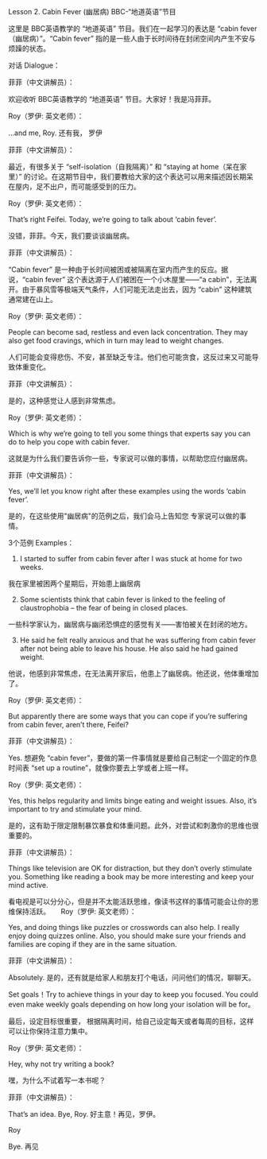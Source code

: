 Lesson 2. Cabin Fever  (幽居病)  BBC-“地道英语”节目

这里是 BBC英语教学的 “地道英语” 节目。我们在一起学习的表达是 “cabin fever（幽居病）”。“Cabin fever” 指的是一些人由于长时间待在封闭空间内产生不安与烦躁的状态。
 
对话 Dialogue：

菲菲（中文讲解员）：

欢迎收听 BBC英语教学的 “地道英语” 节目。大家好！我是冯菲菲。

Roy（罗伊: 英文老师）：

…and me, Roy. 还有我， 罗伊
 
菲菲（中文讲解员）：

最近，有很多关于 “self-isolation（自我隔离）” 和 “staying at home（呆在家里）” 的讨论。在这期节目中，我们要教给大家的这个表达可以用来描述因长期呆在屋内，足不出户，而可能感受到的压力。

Roy（罗伊: 英文老师）：

That’s right Feifei. Today, we’re going to talk about ‘cabin fever’. 

没错，菲菲。今天，我们要谈谈幽居病。
 
菲菲（中文讲解员）：

 “Cabin fever” 是一种由于长时间被困或被隔离在室内而产生的反应。据说，“cabin fever” 这个表达源于人们被困在一个小木屋里——“a cabin”，无法离开。由于暴风雪等极端天气条件，人们可能无法走出去，因为 “cabin” 这种建筑通常建在山上。
 
Roy（罗伊: 英文老师）：

People can become sad, restless and even lack concentration. They may also get food cravings, which in turn may lead to weight changes.

人们可能会变得悲伤、不安，甚至缺乏专注。他们也可能贪食，这反过来又可能导致体重变化。
 
菲菲（中文讲解员）：

是的，这种感觉让人感到非常焦虑。

Roy（罗伊: 英文老师）：

Which is why we’re going to tell you some things that experts say you can do to help you cope with cabin fever.

这就是为什么我们要告诉你一些，专家说可以做的事情，以帮助您应付幽居病。
 
菲菲（中文讲解员）：

Yes, we’ll let you know right after these examples using the words ‘cabin fever’.

是的，在这些使用"幽居病"的范例之后，我们会马上告知您 专家说可以做的事情。

3个范例 Examples： 
1. I started to suffer from cabin fever after I was stuck at home for two weeks.

我在家里被困两个星期后，开始患上幽居病

2. Some scientists think that cabin fever is linked to the feeling of claustrophobia – the fear of being in closed places.

一些科学家认为，幽居病与幽闭恐惧症的感觉有关——害怕被关在封闭的地方。 

3. He said he felt really anxious and that he was suffering from cabin fever after not being able to leave his house. He also said he had gained weight.

他说，他感到非常焦虑，在无法离开家后，他患上了幽居病。他还说，他体重增加了。
 
Roy（罗伊: 英文老师）：

But apparently there are some ways that you can cope if you’re suffering from cabin fever, aren’t there, Feifei?

菲菲（中文讲解员）：

Yes. 想避免 “cabin fever”，要做的第一件事情就是要给自己制定一个固定的作息时间表 “set up a routine”，就像你要去上学或者上班一样。
 
Roy（罗伊: 英文老师）：

Yes, this helps regularity and limits binge eating and weight issues. Also, it’s important to try and stimulate your mind.

是的，这有助于限定限制暴饮暴食和体重问题。此外，对尝试和刺激你的思维也很重要的。

菲菲（中文讲解员）：

Things like television are OK for distraction, but they don’t overly stimulate you. Something like reading a book may be more interesting and keep your mind active. 

看电视是可以分分心，但是并不太能活跃思维，像读书这样的事情可能会让你的思维保持活跃。
 
Roy（罗伊: 英文老师）：

Yes, and doing things like puzzles or crosswords can also help. I really enjoy doing quizzes online. Also, you should make sure your friends and families are coping if they are in the same situation.
 
菲菲（中文讲解员）：

Absolutely. 是的，还有就是给家人和朋友打个电话，问问他们的情况，聊聊天。

Set goals！Try to achieve things in your day to keep you focused. You could even make weekly goals depending on how long your isolation will be for。

最后，设定目标很重要， 根据隔离时间，给自己设定每天或者每周的目标，这样可以让你保持注意力集中。
 
Roy（罗伊: 英文老师）：

Hey, why not try writing a book? 

嘿，为什么不试着写一本书呢？

菲菲（中文讲解员）：

That’s an idea. Bye, Roy. 好主意！再见，罗伊。

Roy

Bye. 再见
 
